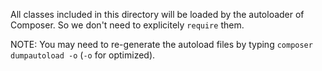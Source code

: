 All classes included in this directory will be loaded by the autoloader of Composer. So we don't need to explicitely `require` them.

NOTE: You may need to re-generate the autoload files by typing `composer dumpautoload -o` (`-o` for optimized).
